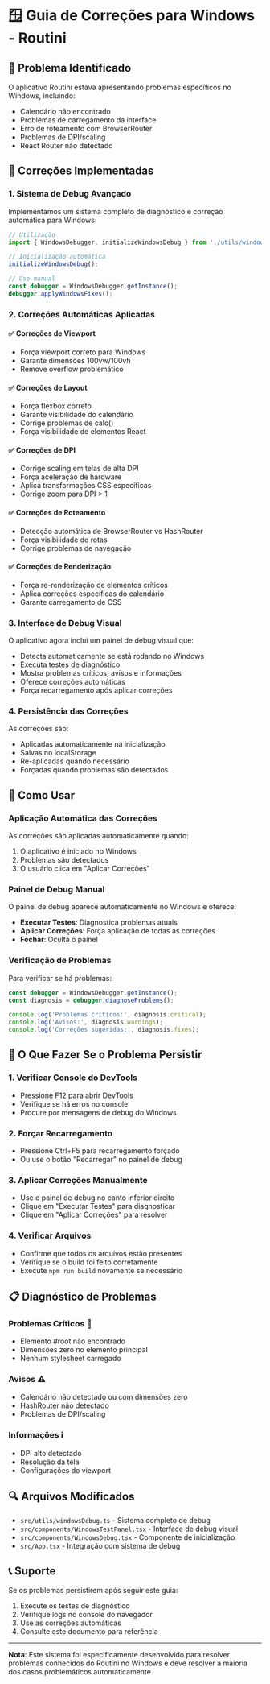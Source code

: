# 🪟 Guia de Correções para Windows - Routini

## 🎯 Problema Identificado

O aplicativo Routini estava apresentando problemas específicos no Windows, incluindo:
- Calendário não encontrado
- Problemas de carregamento da interface
- Erro de roteamento com BrowserRouter 
- Problemas de DPI/scaling
- React Router não detectado

## 🔧 Correções Implementadas

### 1. **Sistema de Debug Avançado**

Implementamos um sistema completo de diagnóstico e correção automática para Windows:

```typescript
// Utilização
import { WindowsDebugger, initializeWindowsDebug } from './utils/windowsDebug';

// Inicialização automática
initializeWindowsDebug();

// Uso manual
const debugger = WindowsDebugger.getInstance();
debugger.applyWindowsFixes();
```

### 2. **Correções Automáticas Aplicadas**

#### ✅ Correções de Viewport
- Força viewport correto para Windows
- Garante dimensões 100vw/100vh
- Remove overflow problemático

#### ✅ Correções de Layout
- Força flexbox correto
- Garante visibilidade do calendário
- Corrige problemas de calc()
- Força visibilidade de elementos React

#### ✅ Correções de DPI
- Corrige scaling em telas de alta DPI
- Força aceleração de hardware
- Aplica transformações CSS específicas
- Corrige zoom para DPI > 1

#### ✅ Correções de Roteamento
- Detecção automática de BrowserRouter vs HashRouter
- Força visibilidade de rotas
- Corrige problemas de navegação

#### ✅ Correções de Renderização
- Força re-renderização de elementos críticos
- Aplica correções específicas do calendário
- Garante carregamento de CSS

### 3. **Interface de Debug Visual**

O aplicativo agora inclui um painel de debug visual que:
- Detecta automaticamente se está rodando no Windows
- Executa testes de diagnóstico
- Mostra problemas críticos, avisos e informações
- Oferece correções automáticas
- Força recarregamento após aplicar correções

### 4. **Persistência das Correções**

As correções são:
- Aplicadas automaticamente na inicialização
- Salvas no localStorage
- Re-aplicadas quando necessário
- Forçadas quando problemas são detectados

## 🚀 Como Usar

### Aplicação Automática das Correções

As correções são aplicadas automaticamente quando:
1. O aplicativo é iniciado no Windows
2. Problemas são detectados
3. O usuário clica em "Aplicar Correções"

### Painel de Debug Manual

O painel de debug aparece automaticamente no Windows e oferece:
- **Executar Testes**: Diagnostica problemas atuais
- **Aplicar Correções**: Força aplicação de todas as correções
- **Fechar**: Oculta o painel

### Verificação de Problemas

Para verificar se há problemas:

```typescript
const debugger = WindowsDebugger.getInstance();
const diagnosis = debugger.diagnoseProblems();

console.log('Problemas críticos:', diagnosis.critical);
console.log('Avisos:', diagnosis.warnings);
console.log('Correções sugeridas:', diagnosis.fixes);
```

## 🎯 O Que Fazer Se o Problema Persistir

### 1. **Verificar Console do DevTools**
- Pressione F12 para abrir DevTools
- Verifique se há erros no console
- Procure por mensagens de debug do Windows

### 2. **Forçar Recarregamento**
- Pressione Ctrl+F5 para recarregamento forçado
- Ou use o botão "Recarregar" no painel de debug

### 3. **Aplicar Correções Manualmente**
- Use o painel de debug no canto inferior direito
- Clique em "Executar Testes" para diagnosticar
- Clique em "Aplicar Correções" para resolver

### 4. **Verificar Arquivos**
- Confirme que todos os arquivos estão presentes
- Verifique se o build foi feito corretamente
- Execute `npm run build` novamente se necessário

## 📋 Diagnóstico de Problemas

### Problemas Críticos 🚨
- Elemento #root não encontrado
- Dimensões zero no elemento principal
- Nenhum stylesheet carregado

### Avisos ⚠️
- Calendário não detectado ou com dimensões zero
- HashRouter não detectado
- Problemas de DPI/scaling

### Informações ℹ️
- DPI alto detectado
- Resolução da tela
- Configurações do viewport

## 🔍 Arquivos Modificados

- `src/utils/windowsDebug.ts` - Sistema completo de debug
- `src/components/WindowsTestPanel.tsx` - Interface de debug visual
- `src/components/WindowsDebug.tsx` - Componente de inicialização
- `src/App.tsx` - Integração com sistema de debug

## 📞 Suporte

Se os problemas persistirem após seguir este guia:
1. Execute os testes de diagnóstico
2. Verifique logs no console do navegador
3. Use as correções automáticas
4. Consulte este documento para referência

---

**Nota**: Este sistema foi especificamente desenvolvido para resolver problemas conhecidos do Routini no Windows e deve resolver a maioria dos casos problemáticos automaticamente.
